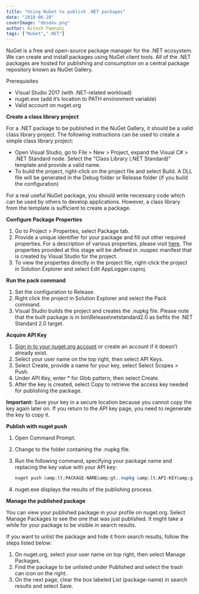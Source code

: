 ```yaml
---
title: "Using NuGet to publish .NET packages"
date: "2018-06-28"
coverImage: "desdev.png"
author: Hitesh Pamnani
tags: ["NuGet",".NET"]
---
```


NuGet is a free and open-source package manager for the .NET ecosystem. We can create and install packages using NuGet client tools. All of the .NET packages are hosted for publishing and consumption on a central package repository known as NuGet Gallery.

Prerequisites

- Visual Studio 2017 (with .NET-related workload)
- nuget.exe (add it’s location to PATH environment variable)
- Valid account on nuget.org

**Create a class library project**

For a .NET package to be published in the NuGet Gallery, it should be a valid class library project. The following instructions can be used to create a simple class library project:

- Open Visual Studio, go to File > New > Project, expand the Visual C# > .NET Standard node. Select the "Class Library (.NET Standard)" template and provide a valid name.
- To build the project, right-click on the project file and select Build. A DLL file will be generated in the Debug folder or Release folder (if you build the configuration)

For a real useful NuGet package, you should write necessary code which can be used by others to develop applications. However, a class library from the template is sufficient to create a package.

**Configure Package Properties**

1. Go to Project > Properties, select Package tab.
2. Provide a unique identifier for your package and fill out other required properties. For a description of various properties, please visit [here](https://docs.microsoft.com/en-us/nuget/reference/nuspec). The properties provided at this stage will be defined in .nuspec manifest that is created by Visual Studio for the project.
3. To view the properties directly in the project file, right-click the project in Solution Explorer and select Edit AppLogger.csproj.

**Run the pack command**

1. Set the configuration to Release.
2. Right click the project in Solution Explorer and select the Pack command.
3. Visual Studio builds the project and creates the .nupkg file. Please note that the built package is in bin\\Release\\netstandard2.0 as befits the .NET Standard 2.0 target.

**Acquire API Key**

1. [Sign in to your nuget.org account](https://www.nuget.org/users/account/LogOn?returnUrl=%2F) or create an account if it doesn’t already exist.
2. Select your user name on the top right, then select API Keys.
3. Select Create, provide a name for your key, select Select Scopes > Push.
4. Under API Key, enter \* for Glob pattern, then select Create.
5. After the key is created, select Copy to retrieve the access key needed for publishing the package.

**Important:** Save your key in a secure location because you cannot copy the key again later on. If you return to the API key page, you need to regenerate the key to copy it.

**Publish with nuget push**

1. Open Command Prompt.
2. Change to the folder containing the .nupkg file.
3. Run the following command, specifying your package name and replacing the key value with your API key:
    
    ```powershell
    nuget push &amp;lt;PACKAGE-NAME&amp;gt;.nupkg &amp;lt;API-KEY&amp;gt; -Source https://api.nuget.org/v3/index.json
    ```

4. nuget.exe displays the results of the publishing process.

**Manage the published package**

You can view your published package in your profile on nuget.org. Select Manage Packages to see the one that was just published. It might take a while for your package to be visible in search results.

If you want to unlist the package and hide it from search results, follow the steps listed below:

1. On nuget.org, select your user name on top right, then select Manage Packages.
2. Find the package to be unlisted under Published and select the trash can icon on the right.
3. On the next page, clear the box labeled List (package-name) in search results and select Save.